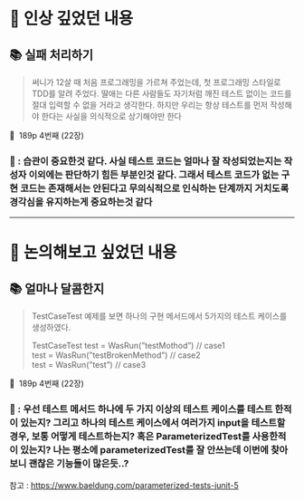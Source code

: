 # 📌 인상 깊었던 내용

## **📚 실패 처리하기**

> 써니가 12살 때 처음 프로그래밍을 가르쳐 주었는데, 첫 프로그래밍 스타일로 TDD를 알려 주었다. 딸애는 다른 사람들도 자기처럼 깨진 테스트 없이는 코드를 절대 입력할 수 없을 거라고 생각한다. 하지만 우리는 항상 테스트를 먼저 작성해야 한다는 사실을 의식적으로 상기해야만 한다

📕  189p  4번째 (22장)
> 

### 🧐 : 습관이 중요한것 같다. 사실 테스트 코드는 얼마나 잘 작성되었는지는 작성자 이외에는 판단하기 힘든 부분인것 같다. 그래서 테스트 코드가 없는 구현 코드는 존재해서는 안된다고 무의식적으로 인식하는 단계까지 거치도록 경각심을 유지하는게 중요하는것 같다

---

# 📌 논의해보고 싶었던 내용

## **📚 얼마나 달콤한지**

> TestCaseTest 예제를 보면 하나의 구현 메서드에서 5가지의 테스트 케이스를 생성하였다. 
> 
> TestCaseTest
> test = WasRun(”testMothod”) // case1 <br/>
> test = WasRun(”testBrokenMethod”) // case2 <br/>
> test = WasRun(”test”) // case3 <br/>

📕  189p  4번째 (22장)
> 

### 🧐 : 우선 테스트 메서드 하나에 두 가지 이상의 테스트 케이스를 테스트 한적이 있는지? 그리고 하나의 테스트 케이스에서 여러가지 input을 테스트할 경우, 보통 어떻게 테스트하는지? 혹은 ParameterizedTest를 사용한적이 있는지? 나는 평소에 parameterizedTest를 잘 안쓰는데 이번에 찾아보니 괜찮은 기능들이 많은듯..?
참고 : https://www.baeldung.com/parameterized-tests-junit-5
